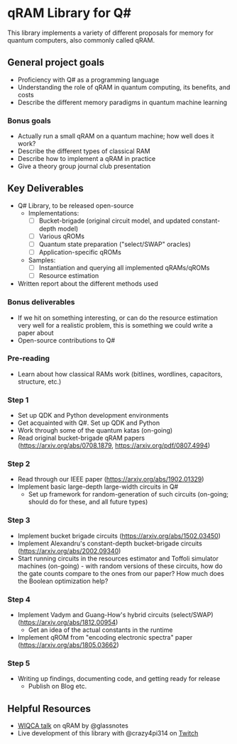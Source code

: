 # qRAM Library for Q\#

This library implements a variety of different proposals for memory for quantum computers, also commonly called qRAM.

## General project goals

- Proficiency with Q# as a programming language
- Understanding the role of qRAM in quantum computing, its benefits, and costs
- Describe the different memory paradigms in quantum machine learning

### Bonus goals

- Actually run a small qRAM on a quantum machine; how well does it work?
- Describe the different types of classical RAM
- Describe how to implement a qRAM in practice
- Give a theory group journal club presentation

## Key Deliverables

- Q# Library, to be released open-source
  - Implementations:
    - [ ] Bucket-brigade (original circuit model, and updated constant-depth model)
    - [ ] Various qROMs
    - [ ] Quantum state preparation ("select/SWAP" oracles)
    - [ ] Application-specific qROMs
  - Samples:
    - [ ] Instantiation and querying all implemented qRAMs/qROMs
    - [ ] Resource estimation
- Written report about the different methods used

### Bonus deliverables

- If we hit on something interesting, or can do the resource estimation very well for a realistic problem, this is something we could write a paper about
- Open-source contributions to Q#

### Pre-reading

- Learn about how classical RAMs work (bitlines, wordlines, capacitors, structure, etc.)

### Step 1
- Set up QDK and Python development environments
- Get acquainted with Q#. Set up QDK and Python
- Work through some of the quantum katas (on-going)
- Read original bucket-brigade qRAM papers (https://arxiv.org/abs/0708.1879, https://arxiv.org/pdf/0807.4994)

### Step 2
- Read through our IEEE paper (https://arxiv.org/abs/1902.01329)
- Implement basic large-depth large-width circuits in Q#
   - Set up framework for random-generation of such circuits (on-going; should do for these, and all future types)

### Step 3
- Implement bucket brigade circuits (https://arxiv.org/abs/1502.03450)
- Implement Alexandru's constant-depth bucket-brigade circuits (https://arxiv.org/abs/2002.09340)
- Start running circuits in the resources estimator and Toffoli simulator machines (on-going) - with random versions of these circuits, how do the gate counts compare to the ones from our paper? How much does the Boolean optimization help?

### Step 4
- Implement Vadym and Guang-How's hybrid circuits (select/SWAP) (https://arxiv.org/abs/1812.00954)
  - Get an idea of the actual constants in the runtime
- Implement qROM from "encoding electronic spectra" paper (https://arxiv.org/abs/1805.03662)

### Step 5
- Writing up findings, documenting code, and getting ready for release
    - Publish on Blog etc.

## Helpful Resources
- [WIQCA talk](https://www.wiqca.dev/events/quantum101-qml_qram.html) on qRAM by @glassnotes
- Live development of this library with @crazy4pi314 on [Twitch](https://twitch.tv/crazy4pi314)
